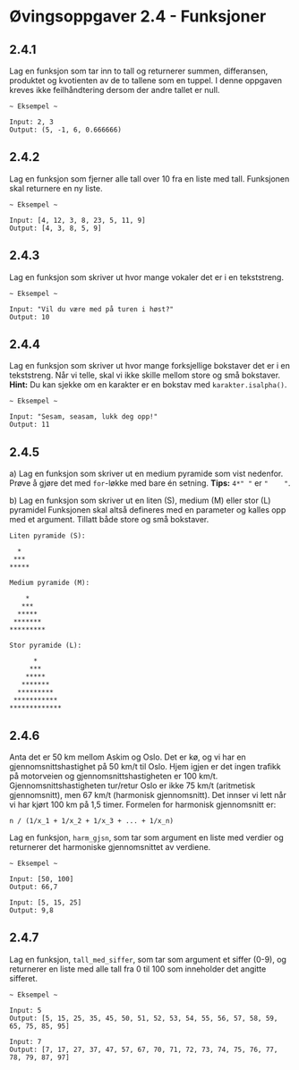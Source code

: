# Øvingsoppgaver 2.4 - Funksjoner

## 2.4.1
Lag en funksjon som tar inn to tall og returnerer summen, differansen, produktet og kvotienten av de to tallene som en tuppel. I denne oppgaven kreves ikke feilhåndtering dersom der andre tallet er null.

```
~ Eksempel ~

Input: 2, 3
Output: (5, -1, 6, 0.666666)
```

## 2.4.2
Lag en funksjon som fjerner alle tall over 10 fra en liste med tall. Funksjonen skal returnere en ny liste.

```
~ Eksempel ~

Input: [4, 12, 3, 8, 23, 5, 11, 9]
Output: [4, 3, 8, 5, 9]
```

## 2.4.3
Lag en funksjon som skriver ut hvor mange vokaler det er i en tekststreng.

```
~ Eksempel ~

Input: "Vil du være med på turen i høst?"
Output: 10
```

## 2.4.4
Lag en funksjon som skriver ut hvor mange forksjellige bokstaver det er i en tekststreng. Når vi telle, skal vi ikke skille mellom store og små bokstaver. **Hint:** Du kan sjekke om en karakter er en bokstav med ``karakter.isalpha()``.

```
~ Eksempel ~

Input: "Sesam, seasam, lukk deg opp!"
Output: 11
```

## 2.4.5
a) Lag en funksjon som skriver ut en medium pyramide som vist nedenfor. Prøve å gjøre det med ``for``-løkke med bare én setning. **Tips:** ``4*" "`` er ``"    "``.

b) Lag en funksjon som skriver ut en liten (S), medium (M) eller stor (L) pyramidel Funksjonen skal altså defineres med en parameter og kalles opp med et argument. Tillatt både store og små bokstaver.

```
Liten pyramide (S):

  *  
 *** 
*****

Medium pyramide (M):

    *    
   ***   
  *****  
 *******
*********

Stor pyramide (L):

      *     
     ***
    *****
   *******
  *********
 ***********
*************
```

## 2.4.6
Anta det er 50 km mellom Askim og Oslo. Det er kø, og vi har en gjennomsnittshastighet på 50 km/t til Oslo. Hjem igjen er det ingen trafikk på motorveien og gjennomsnittshastigheten er 100 km/t. Gjennomsnittshastigheten tur/retur Oslo er ikke 75 km/t (aritmetisk gjennomsnitt), men 67 km/t (harmonisk gjennomsnitt). Det innser vi lett når vi har kjørt 100 km på 1,5 timer. Formelen for harmonisk gjennomsnitt er:

```
n / (1/x_1 + 1/x_2 + 1/x_3 + ... + 1/x_n)
```

Lag en funksjon, ``harm_gjsn``, som tar som argument en liste med verdier og returnerer det harmoniske gjennomsnittet av verdiene.

```
~ Eksempel ~

Input: [50, 100]
Output: 66,7

Input: [5, 15, 25]
Output: 9,8
```

## 2.4.7
Lag en funksjon, ``tall_med_siffer``, som tar som argument et siffer (0-9), og returnerer en liste med alle tall fra 0 til 100 som inneholder det angitte sifferet.

```
~ Eksempel ~

Input: 5
Output: [5, 15, 25, 35, 45, 50, 51, 52, 53, 54, 55, 56, 57, 58, 59, 65, 75, 85, 95]

Input: 7
Output: [7, 17, 27, 37, 47, 57, 67, 70, 71, 72, 73, 74, 75, 76, 77, 78, 79, 87, 97]
```